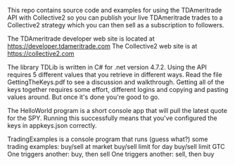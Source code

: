 This repo contains source code and examples for using the TDAmeritrade API with Collective2 so you can publish your live TDAmeritrade trades to a Collective2 strategy which you can then sell as a subscription to followers.

The TDAmeritrade developer web site is located at https://developer.tdameritrade.com
The Collective2 web site is at https://collective2.com

The library TDLib is written in C# for .net version 4.7.2. Using the API requires 5 different values that you retrieve in different ways. Read the file GettingTheKeys.pdf to see a discussion and walkthrough. Getting all of the keys together requires some effort, different logins and copying and pasting values around. But once it's done you're good to go.

The HelloWorld program is a short console app that will pull the latest quote for the SPY. Running this successfully means that you've configured the keys in appkeys.json correctly. 

TradingExamples is a console program that runs (guess what?) some trading examples:
buy/sell at market
buy/sell limit for day
buy/sell limit GTC
One triggers another: buy, then sell
One triggers another: sell, then buy
